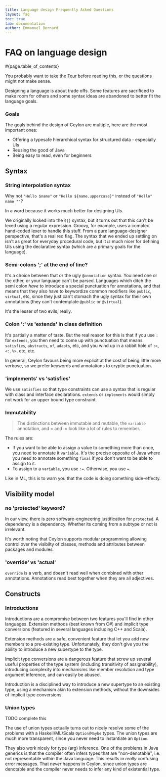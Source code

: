 ```yaml
---
title: Language design Frequently Asked Questions 
layout: faq
toc: true
tab: documentation
author: Emmanuel Bernard
---
```


# FAQ on language design

#{page.table_of_contents}

You probably want to take the [Tour](/documentation/tour) before reading this, 
or the questions might not make sense.

Designing a language is about trade offs. Some features are sacrificed to make 
room for others and some syntax ideas are abandoned to better fit the 
language goals.

### Goals

The goals behind the design of Ceylon are multiple, here are the most 
important ones:

* Offering a typesafe hierarchical syntax for structured data - especially UIs
* Reusing the good of Java
* Being easy to read, even for beginners

## Syntax

### String interpolation syntax

Why not `"Hello $name"` or `"Hello ${name.uppercase}"` instead of `"Hello" name ""`?

In a word because it works much better for designing UIs.

We originally looked into the `${}` syntax, but it turns out that this can't
be lexed using a regular expression. Groovy, for example, uses a
complex hand-coded lexer to handle this stuff. From a pure
language-designer perspective, that's a real red flag. 
The syntax that we ended up settling on isn't as great for everyday procedural
code, but it *is* much nicer for defining UIs using the declarative
syntax (which are a primary goals for the language).

### Semi-colons ';' at the end of line?

It's a choice between that or the ugly `@annotation` syntax. You
need one or the other, or your language can't be parsed. Languages
which ditch the semi colon *have* to introduce a special punctuation for
annotations, and that means that they also have to keywordize common
modifiers like `public`, `virtual`, etc, since they just can't
stomach the ugly syntax for their own annotations (they can't contemplate
`@public` or `@virtual`).

It's the lesser of two evils, really.

### Colon ':' vs 'extends' in class definition

It's partially a matter of taste.
But the real reason for this
is that if you use `:` for `extends`, you then need to come up with
punctuation that means `satisfies`, `abstracts`, `of`, `adapts`, etc, and
you wind up in a rabbit hole of `:>`, `<:`, `%>`, etc, etc.

In general, Ceylon favours being more explicit at the cost of being little more
verbose, so we prefer keywords and annotations to cryptic punctuation.

### 'implements' vs 'satisfies'

We use `satisfies` so that type constraints can use a syntax
that is regular with class and interface declarations. `extends`
or `implements` would simply not work for an upper bound type
constraint.

### Immutability

> The distinctions between immutable and mutable, the `variable` annotation, 
and = and := look like a lot of rules to remember.

The rules are:

* If you want to be able to assign a value to something more than once, you need 
  to annotate it `variable`. It's the precise opposite of Java where you need to 
  annotate something `final` if you don't want to be able to assign to it.
* To assign to a `variable`, you use `:=`. Otherwise, you use `=`.

Like in ML, this is to warn you that the code is doing something side-effecty.

## Visibility model

### no 'protected' keyword?

In our view, there is zero software-engineering justification for
`protected`. A dependency is a dependency. Whether its coming from
a subtype or not is irrelevant.

It's worth noting that Ceylon supports modular programming allowing control 
over the visibilty of classes, methods and attributes between packages and 
modules.

### 'override' vs 'actual'

`override` is a verb, and doesn't read well when combined with other
annotations. Annotations read best together when they are all
adjectives.

## Constructs

### Introductions

Introductions are a compromise between two features you'll find in 
other languages. Extension methods (best known from C#) and implicit 
type conversions (featured in several languages including C++ and Scala).

Extension methods are a safe, convenient feature that let you add new 
members to a pre-existing type. Unfortunately, they don't give you the 
ability to introduce a new supertype to the type.

Implicit type conversions are a dangerous feature that screw up several 
useful properties of the type system (including transitivity of 
assignability), introducing complexity into mechanisms like member 
resolution and type argument inference, and can easily be abused.

Introduction is a disciplined way to introduce a new supertype to an 
existing type, using a mechanism akin to extension methods, without the 
downsides of implicit type conversions.

### Union types

TODO complete this

The use of union types actually turns out to nicely resolve
some of the problems with a Haskell/ML/Scala `Option`/`Maybe` types.
The union types are much more transparent, since you never need
to instantiate an `Option`.

They also work nicely for type (arg) inference. 
One of the problems in Java generics is that the compiler often
infers types that are "non-denotable", i.e. not representable within
the Java language. This results in *really* confusing error messages.
That *never* happens in Ceylon, since union types are denotable and
the compiler never needs to infer any kind of existential type.
